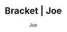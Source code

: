 ---
layout: post
author: Joe
permalink: /bracket/joe/
title: Bracket | Joe
teams: ['Gonzaga', 'Memphis', 'UConn', 'Arkansas', 'Alabama', 'Texas Tech', 'Michigan St.', 'Duke', 'Baylor', 'North Carolina', 'Indiana', 'UCLA', 'Texas', 'Purdue', 'Murray St.', 'Kentucky', 'Gonzaga', 'UConn', 'Texas Tech', 'Michigan St.', 'Baylor', 'Indiana', 'Purdue', 'Kentucky', 'Gonzaga', 'Michigan St.', 'Baylor', 'Purdue', 'Gonzaga', 'Purdue', 'Purdue', 'Purdue', 'Kansas', 'Illinois', 'Kansas', 'Illinois', 'Villanova', 'Kansas', 'Auburn', 'Arizona', 'Illinois', 'Tennessee', 'Villanova', 'Kansas', 'Providence', 'Wisconsin', 'Auburn', 'Arizona', 'Seton Hall', 'UAB', 'Illinois', 'Michigan', 'Tennessee', 'Loyola Chicago', 'Villanova', 'Kansas', 'Creighton', 'Iowa', 'Providence', 'Iowa St.', 'Wisconsin', 'USC', 'Auburn']
correct: ['correct', 'correct', 'wrong', 'correct', 'wrong', 'correct', 'correct', 'correct', 'correct', 'correct', 'wrong', 'correct', 'correct', 'correct', 'correct', 'wrong', 'correct', 'wrong', '', '', 'wrong', 'wrong', '', 'wrong', '', '', 'wrong', '', '', '', '', '', '', '', '', '', '', '', '', '', '', 'wrong', '', 'correct', 'correct', '', '', 'correct', 'wrong', 'wrong', 'correct', 'correct', 'correct', 'wrong', 'correct', 'correct', 'correct', 'wrong', 'correct', 'correct', 'correct', 'wrong', 'correct']
points: [1, 1, 0, 1, 0, 1, 1, 1, 1, 1, 0, 1, 1, 1, 1, 0, 2, 0, 0, 0, 0, 0, 0, 0, 0, 0, 0, 0, 0, 0, 0, 0, 0, 0, 0, 0, 0, 0, 0, 0, 0, 0, 0, 2, 2, 0, 0, 1, 0, 0, 1, 1, 1, 0, 1, 1, 1, 0, 1, 1, 1, 0, 1]
logo: jo-av.png
---